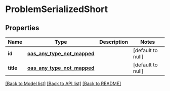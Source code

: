 # ProblemSerializedShort
## Properties

| Name | Type | Description | Notes |
|------------ | ------------- | ------------- | -------------|
| **id** | [**oas_any_type_not_mapped**](.md) |  | [default to null] |
| **title** | [**oas_any_type_not_mapped**](.md) |  | [default to null] |

[[Back to Model list]](../README.md#documentation-for-models) [[Back to API list]](../README.md#documentation-for-api-endpoints) [[Back to README]](../README.md)

